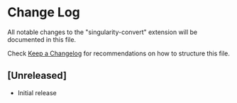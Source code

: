# Change Log

All notable changes to the "singularity-convert" extension will be documented in this file.

Check [Keep a Changelog](http://keepachangelog.com/) for recommendations on how to structure this file.

## [Unreleased]

- Initial release